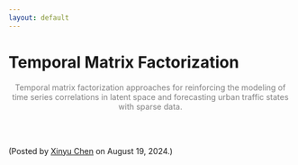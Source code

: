 ```yaml
---
layout: default
---
```


# Temporal Matrix Factorization

<p align="center"><span style="color:gray">Temporal matrix factorization approaches for reinforcing the modeling of time series correlations in latent space and forecasting urban traffic states with sparse data.</span></p>

<br>




<br>

<p align="left">(Posted by <a href="https://xinychen.github.io/">Xinyu Chen</a> on August 19, 2024.)</p>
